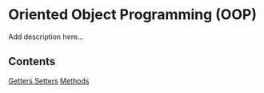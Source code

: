 Oriented Object Programming (OOP)
==========

Add description here…

## Contents

 [Getters Setters](getters-setters.md)
 [Methods](methods.md)
